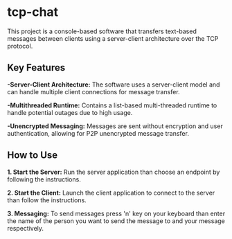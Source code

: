 # tcp-chat
This project is a console-based software that transfers text-based messages between clients using a server-client architecture over the TCP protocol.

## Key Features
**-Server-Client Architecture:** The software uses a server-client model and can handle multiple client connections for message transfer.

**-Multithreaded Runtime:** Contains a list-based multi-threaded runtime to handle potential outages due to high usage.

**-Unencrypted Messaging:** Messages are sent without encryption and user authentication, allowing for P2P unencrypted message transfer.

## How to Use
**1. Start the Server:** Run the server application than choose an endpoint by following the instructions.

**2. Start the Client:** Launch the client application to connect to the server than follow the instructions.

**3. Messaging:** To send messages press 'n' key on your keyboard than enter the name of the person you want to send the message to and your message respectively.
